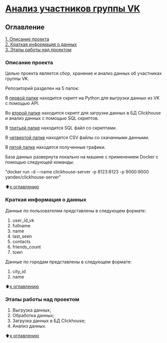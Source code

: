 # [Анализ участников группы VK](https://github.com/Ursekov/VK_API)

## Оглавление  
[1. Описание проекта](https://github.com/Ursekov/VK_API#%D0%BE%D0%BF%D0%B8%D1%81%D0%B0%D0%BD%D0%B8%D0%B5-%D0%BF%D1%80%D0%BE%D0%B5%D0%BA%D1%82%D0%B0)  
[2. Краткая информация о данных](https://github.com/Ursekov/VK_API#%D0%BA%D1%80%D0%B0%D1%82%D0%BA%D0%B0%D1%8F-%D0%B8%D0%BD%D1%84%D0%BE%D1%80%D0%BC%D0%B0%D1%86%D0%B8%D1%8F-%D0%BE-%D0%B4%D0%B0%D0%BD%D0%BD%D1%8B%D1%85)  
[3. Этапы работы над проектом](https://github.com/Ursekov/VK_API#%D1%8D%D1%82%D0%B0%D0%BF%D1%8B-%D1%80%D0%B0%D0%B1%D0%BE%D1%82%D1%8B-%D0%BD%D0%B0%D0%B4-%D0%BF%D1%80%D0%BE%D0%B5%D0%BA%D1%82%D0%BE%D0%BC)  


### Описание проекта   
Целью проекта является сбор, хранение и анализ данных об участниках группы VK.

Репозиторий разделен на 5 папок:

В [первой папке](https://github.com/Ursekov/VK_API/tree/master/Download%20scripts) находится скрипт на Python для выгрузки данных из VK с помощью API.

Во [второй папке](https://github.com/Ursekov/VK_API/tree/master/Clickhouse%20scripts) находится скрипт для загрузки данных в БД Clickhouse и анализ данных с помощью SQL скриптов.

В [третьей папке](https://github.com/Ursekov/VK_API/tree/master/SQL%20request) находится SQL файл со скриптами.

В [четвертой папке](https://github.com/Ursekov/VK_API/tree/master/CSV) находятся CSV файлы со скачанными данными.

В [пятой папке](https://github.com/Ursekov/VK_API/tree/master/Charts) находятся полученные графики.

База данных развернута локально на машине с применением Docker с помощью следующей команды:

"docker run -d --name clickhouse-server -p 8123:8123 -p 9000:9000 yandex/clickhouse-server"

:arrow_up:[к оглавлению](https://github.com/Ursekov/VK_API#%D0%BE%D0%B3%D0%BB%D0%B0%D0%B2%D0%BB%D0%B5%D0%BD%D0%B8%D0%B5)


### Краткая информация о данных
Данные по пользователям представлены в следующем формате:
1. user_id_vk
2. fullname
3. name
4. last_seen
5. contacts
6. friends_count
7. town

Данные по городам представлены в следующем формате:
1. city_id
2. name

  
:arrow_up:[к оглавлению](https://github.com/Ursekov/VK_API#%D0%BE%D0%B3%D0%BB%D0%B0%D0%B2%D0%BB%D0%B5%D0%BD%D0%B8%D0%B5)


### Этапы работы над проектом  
1. Выгрузка данных;
2. Обработка данных;
3. Загрузка данных в БД Clickhouse;
4. Анализ данных.

:arrow_up:[к оглавлению](https://github.com/Ursekov/VK_API#%D0%BE%D0%B3%D0%BB%D0%B0%D0%B2%D0%BB%D0%B5%D0%BD%D0%B8%D0%B5)